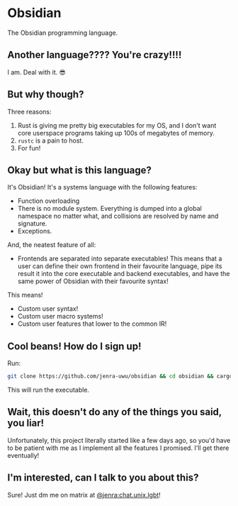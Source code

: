 # Obsidian
The Obsidian programming language.

## Another language???? You're crazy!!!!
I am. Deal with it. :sunglasses:

## But why though?
Three reasons:
1. Rust is giving me pretty big executables for my OS, and I don't want core userspace programs taking up 100s of megabytes of memory.
2. `rustc` is a pain to host.
3. For fun!

## Okay but what is this language?
It's Obsidian! It's a systems language with the following features:
 - Function overloading
 - There is no module system. Everything is dumped into a global namespace no matter what, and collisions are resolved by name and signature.
 - Exceptions.
 
And, the neatest feature of all:
 - Frontends are separated into separate executables!
This means that a user can define their own frontend in their favourite language, pipe its result it into the core executable and backend executables, and have the same power of Obsidian with their favourite syntax!

This means!
 - Custom user syntax!
 - Custom user macro systems!
 - Custom user features that lower to the common IR!

## Cool beans! How do I sign up!
Run:
```sh
git clone https://github.com/jenra-uwu/obsidian && cd obsidian && cargo run
```

This will run the executable.

## Wait, this doesn't do any of the things you said, you liar!
Unfortunately, this project literally started like a few days ago, so you'd have to be patient with me as I implement all the features I promised. I'll get there eventually!

## I'm interested, can I talk to you about this?
Sure! Just dm me on matrix at [@jenra:chat.unix.lgbt](https://matrix.to/#/@jenra:chat.unix.lgbt)!
